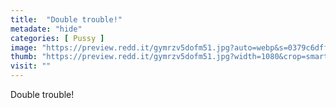 ```yaml
---
title:  "Double trouble!"
metadate: "hide"
categories: [ Pussy ]
image: "https://preview.redd.it/gymrzv5dofm51.jpg?auto=webp&s=0379c6dff7eedc37d36f0f3fbe8219369d78d660"
thumb: "https://preview.redd.it/gymrzv5dofm51.jpg?width=1080&crop=smart&auto=webp&s=90e488c50e2ee90cbd2761dedb8fc1e1b53bad51"
visit: ""
---
```

Double trouble!

